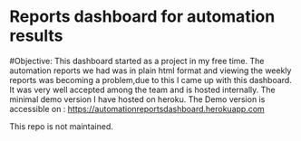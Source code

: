 # Reports dashboard for automation results
#Objective:
This dashboard started as a project in my free time. The automation reports we had was in plain html format and viewing the weekly reports was becoming a problem,due to this I came up with this dashboard. It was very well accepted among the team and is hosted internally. The minimal demo version I have hosted on heroku.
The Demo version is accessible on :
https://automationreportsdashboard.herokuapp.com

This repo is not maintained.
